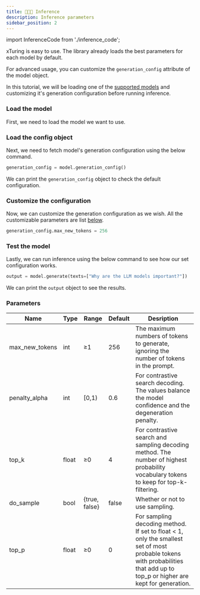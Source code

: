 ```yaml
---
title: 👨🏻‍🏫 Inference
description: Inference parameters
sidebar_position: 2
---
```


import InferenceCode from './inference_code';

<!-- # Inference configuration   -->

xTuring is easy to use. The library already loads the best parameters for each model by default.

For advanced usage, you can customize the `generation_config` attribute of the model object.

<!-- ## `BaseModel` usage -->

In this tutorial, we will be loading one of the [supported models](/overview/supported_models) and customizing it's generation configuration before running inference.

### Load the model

First, we need to load the model we want to use.

<InferenceCode />

### Load the config object
Next, we need to fetch model's generation configuration using the below command.

```python
generation_config = model.generation_config()
```

We can print the `generation_config` object to check the default configuration.

### Customize the configuration

Now, we can customize the generation configuration as we wish. All the customizable parameters are list [below](#parameters).

```python
generation_config.max_new_tokens = 256
```

### Test the model
Lastly, we can run inference using the below command to see how our set configuration works.

```python
output = model.generate(texts=["Why are the LLM models important?"])
```
We can print the `output` object to see the results.

### Parameters

<!-- >__max_new_tokens__: the maximum numbers of tokens to generate, ignoring the number of tokens in the prompt.
>
> __penalty_alpha__: for contrastive search decoding. The values balance the model confidence and the degeneration penalty.
>
>__top_k__: for contrastive search and sampling decoding method. The number of highest probability vocabulary tokens to keep for top-k-filtering.
>
> __do_sample__: whether or not to use sampling.
>
> __top_p__: for sampling decoding method. If set to float < 1, only the smallest set of most probable tokens with probabilities that add up to top_p or higher are kept for generation. -->

| Name | Type | Range | Default | Desription |
| ---  | ---  | ----- | ------- | ---------- |
| max_new_tokens | int | ≥1 | 256 |  The maximum numbers of tokens to generate, ignoring the number of tokens in the prompt. |
| penalty_alpha | int | [0,1) | 0.6 |  For contrastive search decoding. The values balance the model confidence and the degeneration penalty. |
| top_k | float | ≥0 | 4 |  For contrastive search and sampling decoding method. The number of highest probability vocabulary tokens to keep for  top-k-filtering. |
| do_sample | bool | {true, false} | false |  Whether or not to use sampling. |
| top_p | float | ≥0 | 0 |  For sampling decoding method. If set to float < 1, only the smallest set of most probable tokens with probabilities that add  up to top_p or higher are kept for generation. |

<!-- penalty_alpha: 0.6
top_k: 4
max_new_tokens: 256
do_sample: false -->

<!-- ## `GenericModel` usage

In this tutorial, we will be loading [__facebook/opt1.3B__](https://huggingface.co/facebook/opt-1.3b) model and customizing it's generation configuration before ineferencing.

### 1. Load the model

```python
from xturing.models.base import BaseModel

model = GenericModel("facebook/opt-1.3B")
```

### 2. Load the config object

```python
generation_config = model.generation_config()
```
Print the `generation_config` object to check the default configuration.

### 3. Customize the configuration

```python
generation_config.max_new_tokens = 256
```

### 4. Test the model

```python
output = model.generate(texts=["Why are the LLM models important?"])
```
Print the `output` object to see the results.

#### Parameters

> __max_new_tokens__: the maximum numbers of tokens to generate, ignoring the number of tokens in the prompt.
>
> __penalty_alpha__: for contrastive search decoding. The values balance the model confidence and the degeneration penalty.
>
> __top_k__: for contrastive search and sampling decoding method. The number of highest probability vocabulary tokens to keep for top-k-filtering.
>
> __do_sample__: whether or not to use sampling.
>
> __top_p__: for sampling decoding method. If set to float < 1, only the smallest set of most probable tokens with probabilities that add up to top_p or higher are kept for generation. -->
